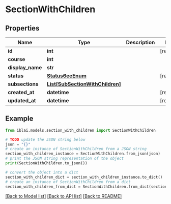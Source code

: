 # SectionWithChildren


## Properties

Name | Type | Description | Notes
------------ | ------------- | ------------- | -------------
**id** | **int** |  | [readonly] 
**course** | **int** |  | 
**display_name** | **str** |  | 
**status** | [**Status6eeEnum**](Status6eeEnum.md) |  | [readonly] 
**subsections** | [**List[SubSectionWithChildren]**](SubSectionWithChildren.md) |  | 
**created_at** | **datetime** |  | [readonly] 
**updated_at** | **datetime** |  | [readonly] 

## Example

```python
from iblai.models.section_with_children import SectionWithChildren

# TODO update the JSON string below
json = "{}"
# create an instance of SectionWithChildren from a JSON string
section_with_children_instance = SectionWithChildren.from_json(json)
# print the JSON string representation of the object
print(SectionWithChildren.to_json())

# convert the object into a dict
section_with_children_dict = section_with_children_instance.to_dict()
# create an instance of SectionWithChildren from a dict
section_with_children_from_dict = SectionWithChildren.from_dict(section_with_children_dict)
```
[[Back to Model list]](../README.md#documentation-for-models) [[Back to API list]](../README.md#documentation-for-api-endpoints) [[Back to README]](../README.md)


